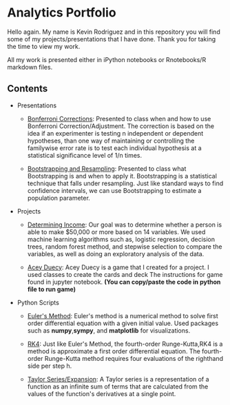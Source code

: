 # Analytics Portfolio

Hello again. My name is Kevin Rodriguez and in this repository you will find some of my projects/presentations that I have done. Thank you for taking the time to view my work. 

All my work is presented either in iPython notebooks or Rnotebooks/R markdown files.

## Contents

* Presentations

  * [Bonferroni Corrections](https://github.com/kdavidr94/analytics_portfolio/blob/master/Presentations/Kevin%20Rodriguez%20Math%20699%20Presentation.pdf): Presented to class when and how to use Bonferroni Correction/Adjustment. The correction is based on the idea if an experimenter is testing n independent or dependent hypotheses, than one way of maintaining or controlling the familywise error rate is to test each individual hypothesis at a statistical significance level of 1/n times.

  * [Bootstrapping and Resampling](https://github.com/kdavidr94/analytics_portfolio/blob/master/Presentations/Bootrapping%20Slides.pdf): Presented to class what Bootstrapping is and when to apply it. Bootstrapping is a statistical technique that falls under resampling. Just like standard ways to find confidence intervals, we can use Bootstrapping to estimate a population parameter.

* Projects

	* [Determining Income](https://github.com/kdavidr94/analytics_portfolio/blob/master/Projects/Determining%20Income.pdf): Our goal was to determine whether a person is able to make $50,000 or more based on 14
variables. We used machine learning algorithms such as, logistic regression, decision trees, random forest method, and stepwise selection to compare the variables, as well as doing an exploratory analysis of the data.
	
	* [Acey Duecy](https://github.com/kdavidr94/analytics_portfolio/blob/master/Projects/Acey_Duecy.ipynb): Acey Duecy is a game that I created for a project. I used classes to create the cards and deck The instructions for game found in jupyter notebook. **(You can copy/paste the code in python file to run game)**

* Python Scripts

	* [Euler's Method](https://github.com/kdavidr94/analytics_portfolio/blob/master/Python%20Scripts/Euler's%20Method.ipynb): Euler's method is a numerical method to solve first order differential equation with a given initial value. Used packages such as **numpy**,**sympy**, and **matplotlib** for visualizations.
	
	* [RK4](https://github.com/kdavidr94/analytics_portfolio/blob/master/Python%20Scripts/RK4.ipynb): Just like Euler's Method, the fourth-order Runge-Kutta,RK4 is a method is approximate a first order differential equation. The fourth-order Runge-Kutta method requires four evaluations of the righthand side per step h. 
	
	* [Taylor Series/Expansion](https://github.com/kdavidr94/analytics_portfolio/blob/master/Python%20Scripts/taylor.ipynb): A Taylor series is a representation of a function as an infinite sum of terms that are calculated from the values of the function's derivatives at a single point.
	











